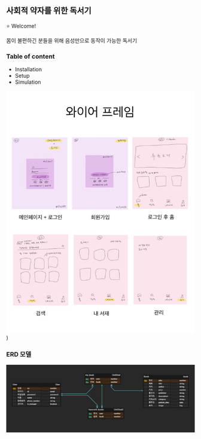 ## 사회적 약자를 위한 독서기

:star: Welcome!

몸이 불편하긴 분들을 위해 음성만으로 동작이 가능한 독서기



### Table of content

- Installation
- Setup
- Simulation

![wireframe](./image/wireframe.jpg))

### ERD 모델

![erd](./image/ERD.jpg)

